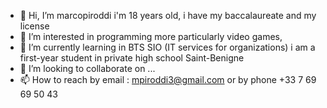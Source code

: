- 👋 Hi, I’m marcopiroddi i'm 18 years old, i have my baccalaureate and my license 
- 👀 I’m interested in programming more particularly video games, 
- 🌱 I’m currently learning in BTS SIO (IT services for organizations) i am a first-year student in private high school Saint-Benigne 
- 💞️ I’m looking to collaborate on ...
- 📫 How to reach by email : mpiroddi3@gmail.com or by phone +33 7 69 69 50 43

<!---
marcopiroddi/marcopiroddi is a ✨ special ✨ repository because its `README.md` (this file) appears on your GitHub profile.
You can click the Preview link to take a look at your changes.
--->
